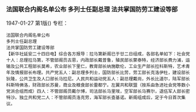 ### 法国联合内阁名单公布  多列士任副总理  法共掌国防劳工建设等部

1947-01-27
第1版()
专栏：

    法国联合内阁名单公布
    多列士任副总理
    法共掌国防劳工建设等部
    【新华社延安二十四日电】综合各方报导：拉马第新阁已于廿二日组成，各部名单如下：社会党十人：总理拉马第，不管部阁员古恩，内政部长戴普鲁，殖民部长蒙泰特，经济部长费力浦，运输及公共工程部长莫希，农业部长下里仁，教育部长纳施歇伦，工业生产部长拉科斯特，艺术青年及情报部长布理。共产党五人：副总理多列士，国防部长比劳，劳工部长克洛伊杜，建设部长狄隆，公共卫生及人口部长马拉尼。人民共和运动党五人：副总理戴尚，外长比道尔，陆军部长科斯特佛洛，财政部长苏曼，商业及粮食部长雷都宁。左翼共和联盟（按系由急进社会党等数小党派合组而成）四人：不管部阁员戴尔博，司法部长马里埃，空军部长马赛尔，退伍军人部长密特沙。独立共和党二人：不管部阁员洛克劳，海军部长查基诺。新阁组成后，定于今日首次集议。
